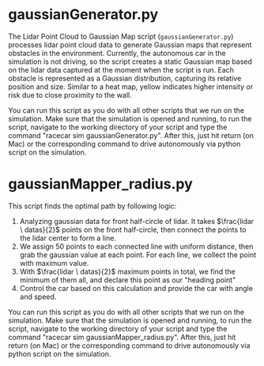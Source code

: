 # gaussianGenerator.py
The Lidar Point Cloud to Gaussian Map script (`gaussianGenerator.py`) processes lidar point cloud data to generate Gaussian maps that represent obstacles in the environment. Currently, the autonomous car in the simulation is not driving, so the script creates a static Gaussian map based on the lidar data captured at the moment when the script is run. Each obstacle is represented as a Gaussian distribution, capturing its relative position and size. Similar to a heat map, yellow indicates higher intensity or risk due to close proximity to the wall.

You can run this script as you do with all other scripts that we run on the simulation. Make sure that the simulation is opened and running, to run the script, navigate to the working directory of your script and type the command "racecar sim gaussianGenerator.py". After this, just hit return (on Mac) or the corresponding command to drive autonomously via python script on the simulation. 

# gaussianMapper_radius.py
This script finds the optimal path by following logic:
1. Analyzing gaussian data for front half-circle of lidar. It takes $\frac{lidar \ datas}{2}$ points on the front half-circle, then connect the points to the lidar center to form a line.
2. We assign 50 points to each connected line with uniform distance, then grab the gaussian value at each point. For each line, we collect the point with maximum value.
3. With $\frac{lidar \ datas}{2}$ maximum points in total, we find the minimum of them all, and declare this point as our "heading point"
4. Control the car based on this calculation and provide the car with angle and speed.

You can run this script as you do with all other scripts that we run on the simulation. Make sure that the simulation is opened and running, to run the script, navigate to the working directory of your script and type the command "racecar sim gaussianMapper_radius.py". After this, just hit return (on Mac) or the corresponding command to drive autonomously via python script on the simulation. 
